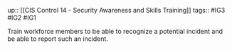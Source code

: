 up:: [[CIS Control 14 - Security Awareness and Skills Training]]
tags:: #IG3 #IG2 #IG1

Train workforce members to be able to recognize a potential incident and be able to report such an incident.
